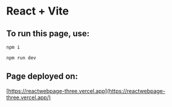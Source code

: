 # React + Vite

## To run this page, use:
```
npm i
```
```
npm run dev
```
## Page deployed on:
[https://reactwebpage-three.vercel.app](https://reactwebpage-three.vercel.app/)
